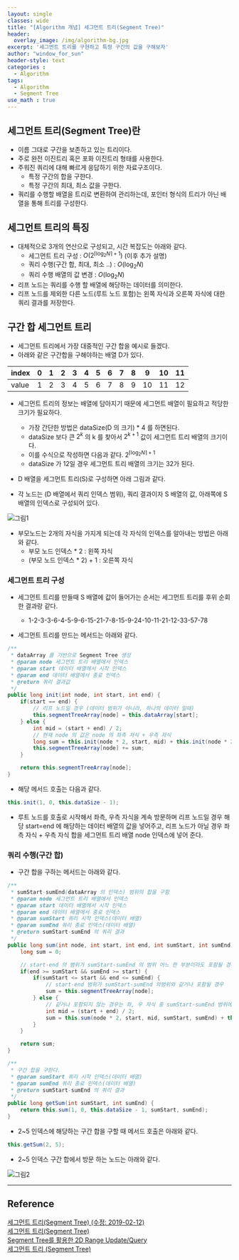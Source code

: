 ```yaml
--- 
layout: single
classes: wide
title: "[Algorithm 개념] 세그먼트 트리(Segment Tree)"
header:
  overlay_image: /img/algorithm-bg.jpg
excerpt: '세그먼트 트리를 구현하고 특정 구간의 값을 구해보자'
author: "window_for_sun"
header-style: text
categories :
  - Algorithm
tags:
  - Algorithm
  - Segment Tree
use_math : true
---  
```


## 세그먼트 트리(Segment Tree)란
- 이름 그대로 구간을 보존하고 있는 트리이다.
- 주로 완전 이진트리 혹은 포화 이진트리 형태를 사용한다.
- 주워진 쿼리에 대해 빠르게 응답하기 위한 자료구조이다.
	- 특정 구간의 합을 구한다.
	- 특정 구간의 최대, 최소 값을 구한다.
- 쿼리를 수행할 배열을 트리로 변환하여 관리하는데, 포인터 형식의 트리가 아닌 배열을 통해 트리를 구성한다.
	
## 세그먼트 트리의 특징
- 대체적으로 3개의 연산으로 구성되고, 시간 복잡도는 아래와 같다.
	- 세그먼트 트리 구성 : $O(2^{\lceil \log_2 N \rceil + 1})$ (이후 추가 설명)
	- 쿼리 수행(구간 합, 최대, 최소 ..) : $O(\log_2 N)$
	- 쿼리 수행 배열의 값 변경 : $O(\log_2 N)$
- 리프 노드는 쿼리를 수행 할 배열에 해당하는 데이터를 의미한다.
- 리프 노드를 제외한 다른 노드(루트 노드 포함)는 왼쪽 자식과 오른쪽 자식에 대한 쿼리 결과를 저장한다.

## 구간 합 세그먼트 트리
- 세그먼트 트리에서 가장 대중적인 구간 합을 예시로 들겠다.
- 아래와 같은 구간합을 구해야하는 배열 D가 있다.

index|0|1|2|3|4|5|6|7|8|9|10|11
---|---|---|---|---|---|---|---|---|---|---|---|---
value|1|2|3|4|5|6|7|8|9|10|11|12

- 세그먼트 트리의 정보는 배열에 담아지기 때문에 세그먼트 배열이 필요하고 적당한 크기가 필요하다.
	- 가장 간단한 방법은 dataSize(D 의 크기) * 4 를 하면된다.
	- dataSize 보다 큰 $2^k$ 의 k 를 찾아서 $2^{k +1}$ 값이 세그먼트 트리 배열의 크기이다.
	- 이를 수식으로 작성하면 다음과 같다. $2^{\lceil \log_2 N \rceil + 1}$
	- dataSize 가 12일 경우 세그먼트 트리 배열의 크기는 32가 된다.

- D 배열을 세그먼트 트리(S)로 구성하면 아래 그림과 같다.
- 각 노드는 (D 배열에서 쿼리 인덱스 범위), 쿼리 결과이자 S 배열의 값, 아래쪽에 S 배열의 인덱스로 구성되어 있다.

![그림1]({{site.baseurl}}/img/algorithm/concept-segmenttree-1.png)

- 부모노드는 2개의 자식을 가지게 되는데 각 자식의 인덱스를 알아내는 방법은 아래와 같다.
	- 부모 노드 인덱스 * 2 : 왼쪽 자식
	- (부모 노드 인덱스 * 2) + 1 : 오른쪽 자식
	
### 세그먼트 트리 구성
- 세그먼트 트리를 만들때 S 배열에 값이 들어가는 순서는 세그먼트 트리를 후위 순회한 결과랑 같다.
	- 1-2-3-3-6-4-5-9-6-15-21-7-8-15-9-24-10-11-21-12-33-57-78

- 세그먼트 트리를 만드는 메서드는 아래와 같다.

```java
/**
 * dataArray 를 기반으로 Segment Tree 생성
 * @param node 세그먼트 트리 배열에서 인덱스
 * @param start 데이터 배열에서 시작 인덱스
 * @param end 데이터 배열에서 종료 인덱스
 * @return 쿼리 결과값
 */
public long init(int node, int start, int end) {
    if(start == end) {
        // 리프 노드일 경우 (데이터 범위가 아니라, 하나의 데이터 일때)
        this.segmentTreeArray[node] = this.dataArray[start];
    } else {
        int mid = (start + end) / 2;
        // 현재 node 의 값은 node 의 좌측 자식 + 우측 자식
        long sum = this.init(node * 2, start, mid) + this.init(node * 2 + 1, mid + 1, end);
        this.segmentTreeArray[node] += sum;
    }

    return this.segmentTreeArray[node];
}
```  

- 해당 메서드 호출는 다음과 같다.

```java
this.init(1, 0, this.dataSize - 1);
```  

- 루트 노드를 호출로 시작해서 좌측, 우측 자식을 계속 방문하며 리프 노드일 경우 해당 start=end 에 해당하는 데이터 배열의 값을 넣어주고, 리프 노드가 아닐 경우 좌측 자식 + 우측 자식 합을 세그먼트 트리 배열 node 인덱스에 넣어 준다. 

### 쿼리 수행(구간 합)
- 구간 합을 구하는 메서드는 아래와 같다.

```java
/**
 * sumStart-sumEnd(dataArray 의 인덱스) 범위의 합을 구함
 * @param node 세그먼트 트리 배열에서 인덱스
 * @param start 데이터 배열에서 시작 인덱스
 * @param end 데이터 배열에서 종료 인덱스
 * @param sumStart 쿼리 시작 인덱스(데이터 배열)
 * @param sumEnd 쿼리 종료 인덱스(데이터 배열)
 * @return sumStart-sumEnd 의 쿼리 결과
 */
public long sum(int node, int start, int end, int sumStart, int sumEnd) {
    long sum = 0;

    // start-end 의 볌위가 sumStart-sumEnd 의 범위 어느 한 부분이라도 포함될 경우
    if(end >= sumStart && sumEnd >= start) {
        if(sumStart <= start && end <= sumEnd) {
            // start-end 범위가 sumStart-sumEnd 의범위와 같거나 포함될 경우
            sum = this.segmentTreeArray[node];
        } else {
            // 같거나 포함되지 않는 경우는 좌, 우 자식 중 sumStart-sumEnd 범위에 포함되는 합을 구함
            int mid = (start + end) / 2;
            sum = this.sum(node * 2, start, mid, sumStart, sumEnd) + this.sum(node * 2 + 1, mid + 1, end, sumStart, sumEnd);
        }
    }

    return sum;
}

/**
 * 구간 합을 구한다.
 * @param sumStart 쿼리 시작 인덱스(데이터 배열)
 * @param sumEnd 쿼리 종료 인덱스(데이터 배열)
 * @return sumStart-sumEnd 의 쿼리 결과
 */
public long getSum(int sumStart, int sumEnd) {
    return this.sum(1, 0, this.dataSize - 1, sumStart, sumEnd);
}
```  

- 2~5 인덱스에 해당하는 구간 합을 구할 때 메서드 호출은 아래와 같다.

```java
this.getSum(2, 5);
```  

- 2~5 인덱스 구간 합에서 방문 하는 노드는 아래와 같다.

![그림2]({{site.baseurl}}/img/algorithm/concept-segmenttree-2.png)




---
## Reference
[세그먼트 트리(Segment Tree) (수정: 2019-02-12)](http://blog.naver.com/PostView.nhn?blogId=kks227&logNo=220791986409)  
[세그먼트 트리(Segment Tree)](https://www.crocus.co.kr/648)  
[Segment Tree를 활용한 2D Range Update/Query](http://www.secmem.org/blog/2018/12/23/segment-tree-2d-range-update-query/)  
[세그먼트 트리 (Segment Tree)](https://www.acmicpc.net/blog/view/9)  
